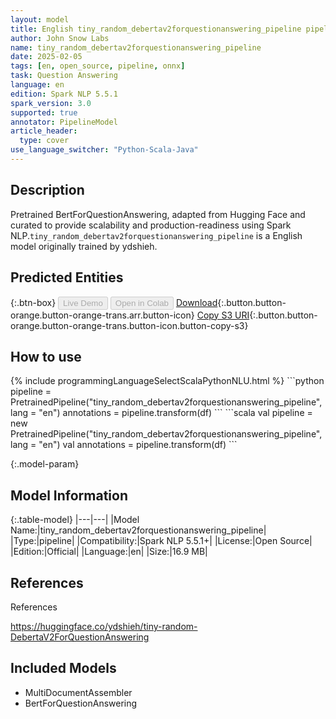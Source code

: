 ```yaml
---
layout: model
title: English tiny_random_debertav2forquestionanswering_pipeline pipeline BertForQuestionAnswering from ydshieh
author: John Snow Labs
name: tiny_random_debertav2forquestionanswering_pipeline
date: 2025-02-05
tags: [en, open_source, pipeline, onnx]
task: Question Answering
language: en
edition: Spark NLP 5.5.1
spark_version: 3.0
supported: true
annotator: PipelineModel
article_header:
  type: cover
use_language_switcher: "Python-Scala-Java"
---
```


## Description

Pretrained BertForQuestionAnswering, adapted from Hugging Face and curated to provide scalability and production-readiness using Spark NLP.`tiny_random_debertav2forquestionanswering_pipeline` is a English model originally trained by ydshieh.

## Predicted Entities



{:.btn-box}
<button class="button button-orange" disabled>Live Demo</button>
<button class="button button-orange" disabled>Open in Colab</button>
[Download](https://s3.amazonaws.com/auxdata.johnsnowlabs.com/public/models/tiny_random_debertav2forquestionanswering_pipeline_en_5.5.1_3.0_1738766785575.zip){:.button.button-orange.button-orange-trans.arr.button-icon}
[Copy S3 URI](s3://auxdata.johnsnowlabs.com/public/models/tiny_random_debertav2forquestionanswering_pipeline_en_5.5.1_3.0_1738766785575.zip){:.button.button-orange.button-orange-trans.button-icon.button-copy-s3}

## How to use



<div class="tabs-box" markdown="1">
{% include programmingLanguageSelectScalaPythonNLU.html %}
```python
pipeline = PretrainedPipeline("tiny_random_debertav2forquestionanswering_pipeline", lang = "en")
annotations =  pipeline.transform(df)
```
```scala
val pipeline = new PretrainedPipeline("tiny_random_debertav2forquestionanswering_pipeline", lang = "en")
val annotations = pipeline.transform(df)
```
</div>

{:.model-param}
## Model Information

{:.table-model}
|---|---|
|Model Name:|tiny_random_debertav2forquestionanswering_pipeline|
|Type:|pipeline|
|Compatibility:|Spark NLP 5.5.1+|
|License:|Open Source|
|Edition:|Official|
|Language:|en|
|Size:|16.9 MB|

## References

References

https://huggingface.co/ydshieh/tiny-random-DebertaV2ForQuestionAnswering

## Included Models

- MultiDocumentAssembler
- BertForQuestionAnswering